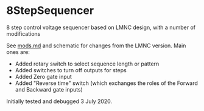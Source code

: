 # 8StepSequencer
8 step control voltage sequencer based on LMNC design, with a number of modifications

See [mods.md](https://github.com/holmesrichards/8StepSequencer/blob/master/mods.md) and schematic for changes from the LMNC version. Main ones are:

* Added rotary switch to select sequence length or pattern
* Added switches to turn off outputs for steps
* Added Zero gate input
* Added "Reverse time" switch (which exchanges the roles of the Forward and Backward gate inputs)

Initially tested and debugged 3 July 2020.
